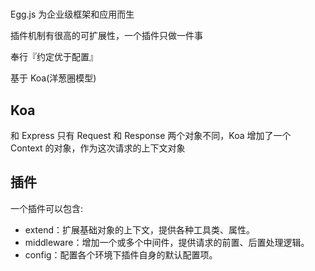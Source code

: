 #

Egg.js 为企业级框架和应用而生

插件机制有很高的可扩展性，一个插件只做一件事

奉行『约定优于配置』

基于 Koa(洋葱圈模型)

## Koa

和 Express 只有 Request 和 Response 两个对象不同，Koa 增加了一个 Context 的对象，作为这次请求的上下文对象

## 插件

一个插件可以包含:

- extend：扩展基础对象的上下文，提供各种工具类、属性。
- middleware：增加一个或多个中间件，提供请求的前置、后置处理逻辑。
- config：配置各个环境下插件自身的默认配置项。
